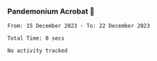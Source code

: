 ### Pandemonium Acrobat 🤸

<!--START_SECTION:waka-->

```all_time
From: 15 December 2023 - To: 22 December 2023

Total Time: 0 secs

No activity tracked
```

<!--END_SECTION:waka-->

